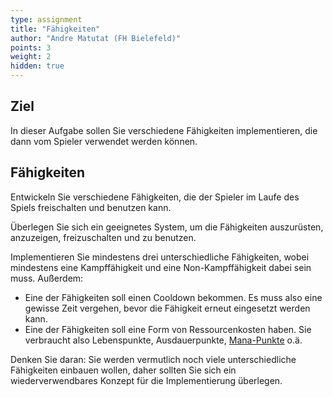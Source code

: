 ```yaml
---
type: assignment
title: "Fähigkeiten"
author: "Andre Matutat (FH Bielefeld)"
points: 3
weight: 2
hidden: true
---
```


## Ziel

In dieser Aufgabe sollen Sie verschiedene Fähigkeiten implementieren, die dann vom Spieler verwendet werden können.

## Fähigkeiten

Entwickeln Sie verschiedene Fähigkeiten, die der Spieler im Laufe des Spiels freischalten und benutzen kann.

Überlegen Sie sich ein geeignetes System, um die Fähigkeiten auszurüsten, anzuzeigen, freizuschalten und zu benutzen.

Implementieren Sie mindestens drei unterschiedliche Fähigkeiten, wobei mindestens eine Kampffähigkeit und eine Non-Kampffähigkeit dabei sein muss.
Außerdem:

-   Eine der Fähigkeiten soll einen Cooldown bekommen. Es muss also eine gewisse Zeit vergehen, bevor die Fähigkeit erneut eingesetzt werden kann.
-   Eine der Fähigkeiten soll eine Form von Ressourcenkosten haben. Sie verbraucht also Lebenspunkte, Ausdauerpunkte, [Mana-Punkte](https://de.wikipedia.org/wiki/Mana_(Spiele)) o.ä.

Denken Sie daran: Sie werden vermutlich noch viele unterschiedliche Fähigkeiten einbauen wollen, daher sollten Sie sich ein wiederverwendbares Konzept für die Implementierung überlegen.
